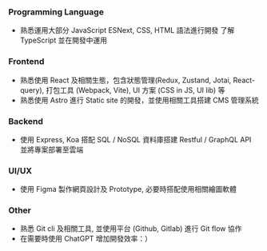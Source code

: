 ### Programming Language

- 熟悉運用大部分 JavaScript ESNext, CSS, HTML 語法進行開發
  了解 TypeScript 並在開發中運用

### Frontend

- 熟悉使用 React 及相關生態，包含狀態管理(Redux, Zustand, Jotai, React-query), 打包工具 (Webpack, Vite), UI 方案 (CSS in JS, UI lib) 等
- 熟悉使用 Astro 進行 Static site 的開發，並使用相關工具搭建 CMS 管理系統

### Backend

- 使用 Express, Koa 搭配 SQL / NoSQL 資料庫搭建 Restful / GraphQL API 並將專案部署至雲端

### UI/UX

- 使用 Figma 製作網頁設計及 Prototype, 必要時搭配使用相關繪圖軟體

### Other

- 熟悉 Git cli 及相關工具, 並使用平台 (Github, Gitlab) 進行 Git flow 協作
- 在需要時使用 ChatGPT 增加開發效率：）
